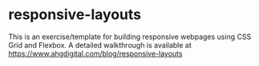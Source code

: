 # responsive-layouts
This is an exercise/template for building responsive webpages using CSS Grid and Flexbox. A detailed walkthrough is available at https://www.ahgdigital.com/blog/responsive-layouts
